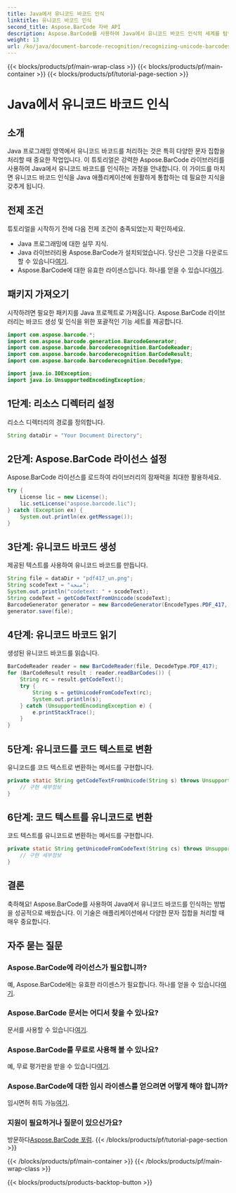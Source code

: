 ```yaml
---
title: Java에서 유니코드 바코드 인식
linktitle: 유니코드 바코드 인식
second_title: Aspose.BarCode 자바 API
description: Aspose.BarCode를 사용하여 Java에서 유니코드 바코드 인식의 세계를 탐험해보세요. 다양한 문자 세트를 귀하의 애플리케이션에 원활하게 통합하려면 단계별 가이드를 따르십시오.
weight: 13
url: /ko/java/document-barcode-recognition/recognizing-unicode-barcodes/
---
```


{{< blocks/products/pf/main-wrap-class >}}
{{< blocks/products/pf/main-container >}}
{{< blocks/products/pf/tutorial-page-section >}}

# Java에서 유니코드 바코드 인식


## 소개

Java 프로그래밍 영역에서 유니코드 바코드를 처리하는 것은 특히 다양한 문자 집합을 처리할 때 중요한 작업입니다. 이 튜토리얼은 강력한 Aspose.BarCode 라이브러리를 사용하여 Java에서 유니코드 바코드를 인식하는 과정을 안내합니다. 이 가이드를 마치면 유니코드 바코드 인식을 Java 애플리케이션에 원활하게 통합하는 데 필요한 지식을 갖추게 됩니다.

## 전제 조건

튜토리얼을 시작하기 전에 다음 전제 조건이 충족되었는지 확인하세요.

- Java 프로그래밍에 대한 실무 지식.
-  Java 라이브러리용 Aspose.BarCode가 설치되었습니다. 당신은 그것을 다운로드 할 수 있습니다[여기](https://releases.aspose.com/barcode/java/).
-  Aspose.BarCode에 대한 유효한 라이센스입니다. 하나를 얻을 수 있습니다[여기](https://purchase.aspose.com/buy).

## 패키지 가져오기

시작하려면 필요한 패키지를 Java 프로젝트로 가져옵니다. Aspose.BarCode 라이브러리는 바코드 생성 및 인식을 위한 포괄적인 기능 세트를 제공합니다.

```java
import com.aspose.barcode.*;
import com.aspose.barcode.generation.BarcodeGenerator;
import com.aspose.barcode.barcoderecognition.BarCodeReader;
import com.aspose.barcode.barcoderecognition.BarCodeResult;
import com.aspose.barcode.barcoderecognition.DecodeType;

import java.io.IOException;
import java.io.UnsupportedEncodingException;
```

## 1단계: 리소스 디렉터리 설정

리소스 디렉터리의 경로를 정의합니다.

```java
String dataDir = "Your Document Directory";
```

## 2단계: Aspose.BarCode 라이선스 설정

Aspose.BarCode 라이선스를 로드하여 라이브러리의 잠재력을 최대한 활용하세요.

```java
try {
    License lic = new License();
    lic.setLicense("aspose.barcode.lic");
} catch (Exception ex) {
    System.out.println(ex.getMessage());
}
```

## 3단계: 유니코드 바코드 생성

제공된 텍스트를 사용하여 유니코드 바코드를 만듭니다.

```java
String file = dataDir + "pdf417_un.png";
String scodeText = "منحة";
System.out.println("codetext: " + scodeText);
String codeText = getCodeTextFromUnicode(scodeText);
BarcodeGenerator generator = new BarcodeGenerator(EncodeTypes.PDF_417, codeText);
generator.save(file);
```

## 4단계: 유니코드 바코드 읽기

생성된 유니코드 바코드를 읽습니다.

```java
BarCodeReader reader = new BarCodeReader(file, DecodeType.PDF_417);
for (BarCodeResult result : reader.readBarCodes()) {
    String rc = result.getCodeText();
    try {
        String s = getUnicodeFromCodeText(rc);
        System.out.println(s);
    } catch (UnsupportedEncodingException e) {
        e.printStackTrace();
    }
}
```

## 5단계: 유니코드를 코드 텍스트로 변환

유니코드를 코드 텍스트로 변환하는 메서드를 구현합니다.

```java
private static String getCodeTextFromUnicode(String s) throws UnsupportedEncodingException {
    // 구현 세부정보
}

```

## 6단계: 코드 텍스트를 유니코드로 변환

코드 텍스트를 유니코드로 변환하는 메서드를 구현합니다.

```java
private static String getUnicodeFromCodeText(String cs) throws UnsupportedEncodingException {
    // 구현 세부정보
}
```

## 결론

축하해요! Aspose.BarCode를 사용하여 Java에서 유니코드 바코드를 인식하는 방법을 성공적으로 배웠습니다. 이 기술은 애플리케이션에서 다양한 문자 집합을 처리할 때 매우 중요합니다.

## 자주 묻는 질문

### Aspose.BarCode에 라이선스가 필요합니까?
예, Aspose.BarCode에는 유효한 라이센스가 필요합니다. 하나를 얻을 수 있습니다[여기](https://purchase.aspose.com/buy).

### Aspose.BarCode 문서는 어디서 찾을 수 있나요?
 문서를 사용할 수 있습니다[여기](https://reference.aspose.com/barcode/java/).

### Aspose.BarCode를 무료로 사용해 볼 수 있나요?
 예, 무료 평가판을 받을 수 있습니다[여기](https://releases.aspose.com/).

### Aspose.BarCode에 대한 임시 라이센스를 얻으려면 어떻게 해야 합니까?
 임시면허 취득 가능[여기](https://purchase.aspose.com/temporary-license/).

### 지원이 필요하거나 질문이 있으신가요?
 방문하다[Aspose.BarCode 포럼](https://forum.aspose.com/c/barcode/13).
{{< /blocks/products/pf/tutorial-page-section >}}

{{< /blocks/products/pf/main-container >}}
{{< /blocks/products/pf/main-wrap-class >}}

{{< blocks/products/products-backtop-button >}}
